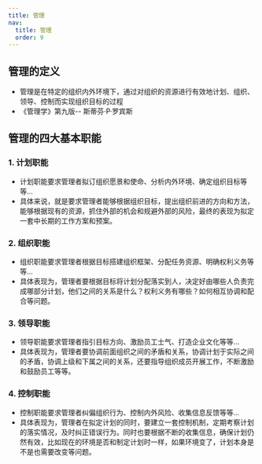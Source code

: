 ```yaml
---
title: 管理
nav:
  title: 管理
  order: 9
---
```


## 管理的定义

- 管理是在特定的组织内外环境下，通过对组织的资源进行有效地计划、组织、领导、控制而实现组织目标的过程
- 《管理学》第九版-- 斯蒂芬·P·罗宾斯

## 管理的四大基本职能

### 1. 计划职能

- 计划职能要求管理者拟订组织愿景和使命、分析内外环境、确定组织目标等等…
- 具体来说，就是要求管理者能够根据组织目标，提出组织前进的方向和方法，能够根据现有的资源，抓住外部的机会和规避外部的风险，最终的表现为拟定一套中长期的工作方案和预案。

### 2. 组织职能

- 组织职能要求管理者根据目标搭建组织框架、分配任务资源、明确权利义务等等…
- 具体表现为，管理者要根据目标将计划分配落实到人，决定好由哪些人负责完成哪部分计划，他们之间的关系是什么？权利义务有哪些？如何相互协调和配合等问题。

### 3. 领导职能

- 领导职能要求管理者指引目标方向、激励员工士气、打造企业文化等等…
- 具体表现为，管理者要协调前面组织之间的矛盾和关系，协调计划于实际之间的矛盾，协调上级和下属之间的关系，还要指导组织成员开展工作，不断激励和鼓励员工等等。

### 4. 控制职能

- 控制职能要求管理者纠偏组织行为、控制内外风险、收集信息反馈等等…
- 具体表现为，管理者在拟定计划的同时，要建立一套控制机制，定期考察计划的落实情况，及时纠正错误行为。同时也要根据不断的收集信息，确保计划仍然有效，比如现在的环境是否和制定计划时一样，如果环境变了，计划本身是不是也需要改变等问题。
